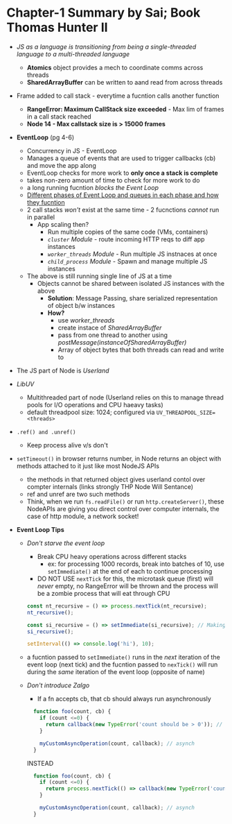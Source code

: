 # Chapter-1 Summary by Sai; Book Thomas Hunter II

- *JS as a language is transitioning from being a single-threaded language to a multi-threaded language*
  - **Atomics** object provides a mech to coordinate comms across threads
  - **SharedArrayBuffer** can be written to aand read from across threads

- Frame added to call stack - everytime a fucntion calls another function
  - **RangeError: Maximum CallStack size exceeded** - Max lim of frames in a call stack reached
  - **Node 14 - Max callstack size is > 15000 frames**

- **EventLoop** (pg 4-6)
  - Concurrency in JS - EventLoop
  - Manages a queue of events that are used to trigger callbacks (cb) and move the app along
  - EventLoop checks for more work to **only once a stack is complete**
  - takes non-zero amount of time to check for more work to do
  - a long running fucntion *blocks the Event Loop*
  - [Different phases of Event Loop and queues in each phase and how they fucntion](https://github.com/SaiKrishnaMohan7/Playground/blob/master/JS/DistributedSystemsInNodeJs/Chapter_1/event_loop_phases.js)
  - 2 call stacks *won't* exist at the same time - 2 fucnctions *cannot* run in parallel
    - App scaling then?
      - Run multiple copies of the same code (VMs, containers)
      - *`cluster` Module* - route incoming HTTP reqs to diff app instances
      - *`worker_threads` Module* - Run multiple JS instnaces at once
      - *`child_process` Module* - Spawn and manage multiple JS instances
  - The above is still running single line of JS at a time
    - Objects cannot be shared between isolated JS instances with the above
      - **Solution**: Message Passing, share serialized representation of object b/w instances
      - **How?**
        - use *worker_threads*
        - create instace of *SharedArrayBuffer*
        - pass from one thread to another using *postMessage(instanceOfSharedArrayBuffer)*
        - Array of object bytes that both threads can read and write to

- The JS part of Node is *Userland*
- *LibUV*
  - Multithreaded part of node (Userland relies on this to manage thread pools for I/O operations and CPU haeavy tasks)
  - default threadpool size: 1024; configured via `UV_THREADPOOL_SIZE=<threads>`

- `.ref() and .unref()`
  - Keep process alive v/s don't
- `setTimeout()` in browser returns number, in Node returns an object with methods attached to it just like most NodeJS APIs
  - the methods in that returned object gives userland contol over compter internals (links strongly THP Node Will Sentance)
  - ref and unref are two such methods
  - Think, when we run `fs.readFile()` or run `http.createServer()`, these NodeAPIs are giving you direct control over computer internals, the case of http module, a network socket!

- **Event Loop Tips**
  - *Don't starve the event loop*
    - Break CPU heavy operations across different stacks
      - ex: for processing 1000 records, break into batches of 10, use `setImmediate()` at the end of each to continue processing
    - DO NOT USE `nextTick` for this, the microtask queue (first) will *never* empty, no RangeError will be thrown and the process will be a zombie process that will eat through CPU

    ```javascript
    const nt_recursive = () => process.nextTick(nt_recursive);
    nt_recursive();

    const si_recursive = () => setImmediate(si_recursive); // Making setImmediate calls within a check phase adds cbs to the next event loop iteration's check phase, not the current
    si_recursive();

    setInterval(() => console.log('hi'), 10);
    ```

  - a fucntion passed to `setImmediate()` runs in the *next* iteration of the event loop (next tick) and the fucntion passed to `nexTick()` will run during the *same* iteration of the event loop (opposite of name)

  - *Don't introduce Zalgo*
    - If a fn accepts cb, that cb should always run asynchronously

    ```javascript
      function foo(count, cb) {
        if (count <=0) {
          return callback(new TypeError('count should be > 0')); // synch
        }

        myCustomAsyncOperation(count, callback); // asynch
      }
    ```

    INSTEAD

    ```javascript
      function foo(count, cb) {
        if (count <=0) {
          return process.nextTick(() => callback(new TypeError('count should be > 0'))); // asynch! Run in the same iteraion of the event loop
        }

        myCustomAsyncOperation(count, callback); // asynch
      }
    ```
